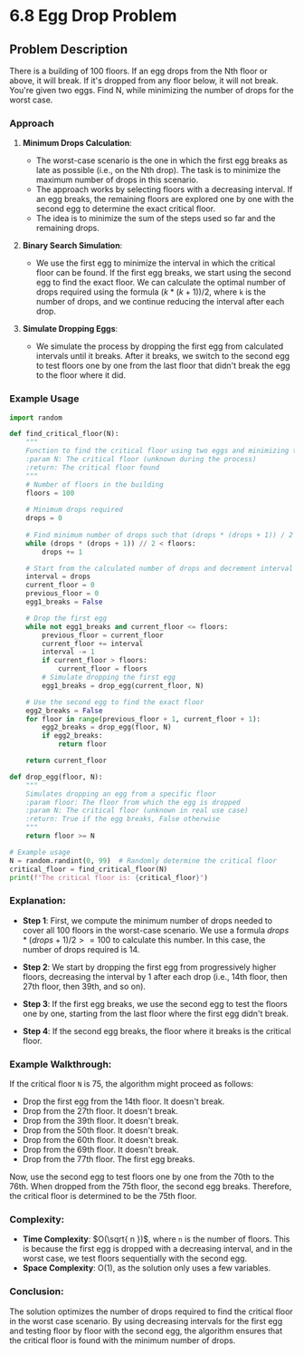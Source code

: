 # 6.8 Egg Drop Problem

## Problem Description

There is a building of 100 floors. If an egg drops from the Nth floor or above, it will break. If it's dropped from any floor below, it will not break. 
You're given two eggs. Find N, while minimizing the number of drops for the worst case.

### Approach

1. **Minimum Drops Calculation**:
    - The worst-case scenario is the one in which the first egg breaks as late as possible (i.e., on the Nth drop). The task is to minimize the maximum number of drops in this scenario.
    - The approach works by selecting floors with a decreasing interval. If an egg breaks, the remaining floors are explored one by one with the second egg to determine the exact critical floor.
    - The idea is to minimize the sum of the steps used so far and the remaining drops.

2. **Binary Search Simulation**:
    - We use the first egg to minimize the interval in which the critical floor can be found. If the first egg breaks, we start using the second egg to find the exact floor. We can calculate the optimal number of drops required using the formula $` (k * (k + 1)) / 2 `$, where `k` is the number of drops, and we continue reducing the interval after each drop.

3. **Simulate Dropping Eggs**:
    - We simulate the process by dropping the first egg from calculated intervals until it breaks. After it breaks, we switch to the second egg to test floors one by one from the last floor that didn't break the egg to the floor where it did.

### Example Usage
```python
import random

def find_critical_floor(N):
    """
    Function to find the critical floor using two eggs and minimizing the number of drops
    :param N: The critical floor (unknown during the process)
    :return: The critical floor found
    """
    # Number of floors in the building
    floors = 100
    
    # Minimum drops required
    drops = 0
    
    # Find minimum number of drops such that (drops * (drops + 1)) / 2 >= floors
    while (drops * (drops + 1)) // 2 < floors:
        drops += 1

    # Start from the calculated number of drops and decrement interval
    interval = drops
    current_floor = 0
    previous_floor = 0
    egg1_breaks = False

    # Drop the first egg
    while not egg1_breaks and current_floor <= floors:
        previous_floor = current_floor
        current_floor += interval
        interval -= 1
        if current_floor > floors:
            current_floor = floors
        # Simulate dropping the first egg
        egg1_breaks = drop_egg(current_floor, N)

    # Use the second egg to find the exact floor
    egg2_breaks = False
    for floor in range(previous_floor + 1, current_floor + 1):
        egg2_breaks = drop_egg(floor, N)
        if egg2_breaks:
            return floor

    return current_floor

def drop_egg(floor, N):
    """
    Simulates dropping an egg from a specific floor
    :param floor: The floor from which the egg is dropped
    :param N: The critical floor (unknown in real use case)
    :return: True if the egg breaks, False otherwise
    """
    return floor >= N

# Example usage
N = random.randint(0, 99)  # Randomly determine the critical floor
critical_floor = find_critical_floor(N)
print(f"The critical floor is: {critical_floor}")
```

### Explanation:
- **Step 1**: First, we compute the minimum number of drops needed to cover all 100 floors in the worst-case scenario. We use a formula $`drops * (drops + 1) / 2 >= 100`$ to calculate this number. In this case, the number of drops required is 14.
  
- **Step 2**: We start by dropping the first egg from progressively higher floors, decreasing the interval by 1 after each drop (i.e., 14th floor, then 27th floor, then 39th, and so on).
  
- **Step 3**: If the first egg breaks, we use the second egg to test the floors one by one, starting from the last floor where the first egg didn't break.
  
- **Step 4**: If the second egg breaks, the floor where it breaks is the critical floor.

### Example Walkthrough:
If the critical floor `N` is 75, the algorithm might proceed as follows:
- Drop the first egg from the 14th floor. It doesn't break.
- Drop from the 27th floor. It doesn't break.
- Drop from the 39th floor. It doesn't break.
- Drop from the 50th floor. It doesn't break.
- Drop from the 60th floor. It doesn't break.
- Drop from the 69th floor. It doesn't break.
- Drop from the 77th floor. The first egg breaks.

Now, use the second egg to test floors one by one from the 70th to the 76th. When dropped from the 75th floor, the second egg breaks. Therefore, the critical floor is determined to be the 75th floor.

### Complexity:
- **Time Complexity**: $`O(\sqrt{ n })`$, where `n` is the number of floors. This is because the first egg is dropped with a decreasing interval, and in the worst case, we test floors sequentially with the second egg.
- **Space Complexity**: O(1), as the solution only uses a few variables.

### Conclusion:
The solution optimizes the number of drops required to find the critical floor in the worst case scenario. By using decreasing intervals for the first egg and testing floor by floor with the second egg, the algorithm ensures that the critical floor is found with the minimum number of drops.
